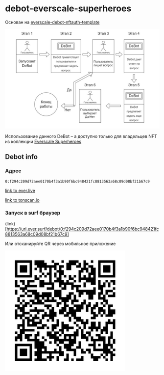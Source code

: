 # debot-everscale-superheroes

Основан на [everscale-debot-nftauth-template](https://github.com/itgoldio/everscale-debot-nftauth-template)

![Схема работы](_docs/shema.png)

Использование данного DeBot – a доступно только для владельцев NFT из коллекции [Everscale Superheroes](https://grandbazar.io/collection/Everscale_Superheroes)

## Debot info

### Адрес

```
0:f294c209d72aee0170b4f3a1b90f6bc948421fc8813563a68c09d08bf21b67c9
```

[link to ever.live](https://ever.live/accounts/accountDetails?id=0%3Af294c209d72aee0170b4f3a1b90f6bc948421fc8813563a68c09d08bf21b67c9) 

[link to tonscan.io](https://tonscan.io/accounts/0:f294c209d72aee0170b4f3a1b90f6bc948421fc8813563a68c09d08bf21b67c9) 

### Запуск в surf браузер

(link)[https://uri.ever.surf/debot/0:f294c209d72aee0170b4f3a1b90f6bc948421fc8813563a68c09d08bf21b67c9]

Или отсканируйте QR через мобильное приложение

![Qr](_docs\surf-qr-code.gif)
